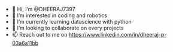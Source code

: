 - 👋 Hi, I’m @DHEERAJ7397
- 👀 I’m interested in coding and robotics
- 🌱 I’m currently learning datascience with python 
- 💞️ I’m looking to collaborate on every projects 
- 📫 Reach out to me on https://www.linkedin.com/in/dheeraj-p-03a6a11bb

<!---
DHEERAJ7397/DHEERAJ7397 is a ✨ special ✨ repository because its `README.md` (this file) appears on your GitHub profile.
You can click the Preview link to take a look at your changes.
--->
